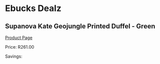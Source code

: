 
# Ebucks Dealz
## Supanova Kate Geojungle Printed Duffel - Green
[Product Page](https://www.ebucks.com/web/shop/productSelected.do?prodId=1218073990&catId=1218007340)

Price: R261.00

Savings: 


	